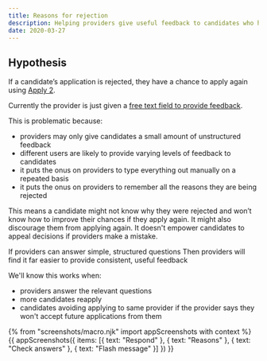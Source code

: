 ```yaml
---
title: Reasons for rejection
description: Helping providers give useful feedback to candidates who have been rejected
date: 2020-03-27
---
```


## Hypothesis

If a candidate’s application is rejected, they have a chance to apply again using [Apply 2](/apply-for-teacher-training/apply-again).

Currently the provider is just given a [free text field to provide feedback](/as-launched-26-nov-2019#reject-application).

This is problematic because:

* providers may only give candidates a small amount of unstructured feedback
* different users are likely to provide varying levels of feedback to candidates
* it puts the onus on providers to type everything out manually on a repeated basis
* it puts the onus on providers to remember all the reasons they are being rejected

This means a candidate might not know why they were rejected and won’t know how to improve their chances if they apply again. It might also discourage them from applying again. It doesn't empower candidates to appeal decisions if providers make a mistake.

If providers can answer simple, structured questions
Then providers will find it far easier to provide consistent, useful feedback

We'll know this works when:

* providers answer the relevant questions
* more candidates reapply
* candidates avoiding applying to same provider if the provider says they won't accept future applications from them

{% from "screenshots/macro.njk" import appScreenshots with context %}
{{ appScreenshots({
  items: [{
    text: "Respond"
  }, {
    text: "Reasons"
  }, {
    text: "Check answers"
  }, {
    text: "Flash message"
  }]
}) }}
